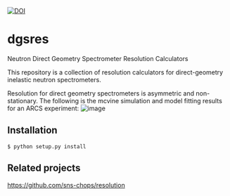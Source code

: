 <!-- [![Build Status](http://35.168.96.122:8080/buildStatus/icon?job=dgsres)](http://35.168.96.122:8080/job/dgsres/) -->
[![DOI](https://zenodo.org/badge/97215709.svg)](https://zenodo.org/badge/latestdoi/97215709)

# dgsres
Neutron Direct Geometry Spectrometer Resolution Calculators

This repository is a collection of resolution calculators for direct-geometry inelastic neutron spectrometers.

Resolution for direct geometry spectrometers is asymmetric and non-stationary. The following is the mcvine simulation and model fitting results for an ARCS experiment:
![image](https://user-images.githubusercontent.com/1796155/59158473-a8947e00-8a88-11e9-9e4c-0158ee5e0443.png)


## Installation
`$ python setup.py install`


## Related projects
https://github.com/sns-chops/resolution
